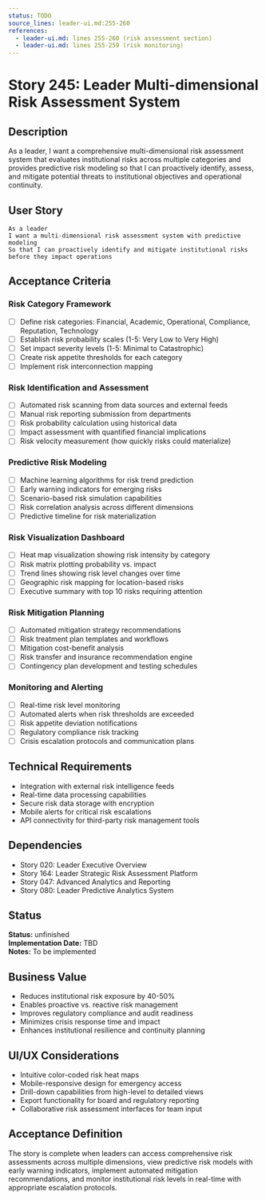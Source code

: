 ```yaml
---
status: TODO
source_lines: leader-ui.md:255-260
references:
  - leader-ui.md: lines 255-260 (risk assessment section)
  - leader-ui.md: lines 255-259 (risk monitoring)
---
```


# Story 245: Leader Multi-dimensional Risk Assessment System

## Description
As a leader, I want a comprehensive multi-dimensional risk assessment system that evaluates institutional risks across multiple categories and provides predictive risk modeling so that I can proactively identify, assess, and mitigate potential threats to institutional objectives and operational continuity.

## User Story
```
As a leader
I want a multi-dimensional risk assessment system with predictive modeling
So that I can proactively identify and mitigate institutional risks before they impact operations
```

## Acceptance Criteria

### Risk Category Framework
- [ ] Define risk categories: Financial, Academic, Operational, Compliance, Reputation, Technology
- [ ] Establish risk probability scales (1-5: Very Low to Very High)
- [ ] Set impact severity levels (1-5: Minimal to Catastrophic)
- [ ] Create risk appetite thresholds for each category
- [ ] Implement risk interconnection mapping

### Risk Identification and Assessment
- [ ] Automated risk scanning from data sources and external feeds
- [ ] Manual risk reporting submission from departments
- [ ] Risk probability calculation using historical data
- [ ] Impact assessment with quantified financial implications
- [ ] Risk velocity measurement (how quickly risks could materialize)

### Predictive Risk Modeling
- [ ] Machine learning algorithms for risk trend prediction
- [ ] Early warning indicators for emerging risks
- [ ] Scenario-based risk simulation capabilities
- [ ] Risk correlation analysis across different dimensions
- [ ] Predictive timeline for risk materialization

### Risk Visualization Dashboard
- [ ] Heat map visualization showing risk intensity by category
- [ ] Risk matrix plotting probability vs. impact
- [ ] Trend lines showing risk level changes over time
- [ ] Geographic risk mapping for location-based risks
- [ ] Executive summary with top 10 risks requiring attention

### Risk Mitigation Planning
- [ ] Automated mitigation strategy recommendations
- [ ] Risk treatment plan templates and workflows
- [ ] Mitigation cost-benefit analysis
- [ ] Risk transfer and insurance recommendation engine
- [ ] Contingency plan development and testing schedules

### Monitoring and Alerting
- [ ] Real-time risk level monitoring
- [ ] Automated alerts when risk thresholds are exceeded
- [ ] Risk appetite deviation notifications
- [ ] Regulatory compliance risk tracking
- [ ] Crisis escalation protocols and communication plans

## Technical Requirements
- Integration with external risk intelligence feeds
- Real-time data processing capabilities
- Secure risk data storage with encryption
- Mobile alerts for critical risk escalations
- API connectivity for third-party risk management tools

## Dependencies
- Story 020: Leader Executive Overview
- Story 164: Leader Strategic Risk Assessment Platform
- Story 047: Advanced Analytics and Reporting
- Story 080: Leader Predictive Analytics System


## Status
**Status:** unfinished  
**Implementation Date:** TBD  
**Notes:** To be implemented
## Business Value
- Reduces institutional risk exposure by 40-50%
- Enables proactive vs. reactive risk management
- Improves regulatory compliance and audit readiness
- Minimizes crisis response time and impact
- Enhances institutional resilience and continuity planning

## UI/UX Considerations
- Intuitive color-coded risk heat maps
- Mobile-responsive design for emergency access
- Drill-down capabilities from high-level to detailed views
- Export functionality for board and regulatory reporting
- Collaborative risk assessment interfaces for team input

## Acceptance Definition
The story is complete when leaders can access comprehensive risk assessments across multiple dimensions, view predictive risk models with early warning indicators, implement automated mitigation recommendations, and monitor institutional risk levels in real-time with appropriate escalation protocols.